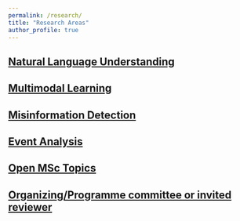 ```yaml
---
permalink: /research/
title: "Research Areas"
author_profile: true
---
```


## [Natural Language Understanding](/research/natural-language-understanding)

## [Multimodal Learning](/research/multimodal-learning)

## [Misinformation Detection](/research/misinformation)

## [Event Analysis](/research/event-analysis)

## [Open MSc Topics](/research/msc-theses)

## [Organizing/Programme committee or invited reviewer](/research/conference-journal-reviews)



